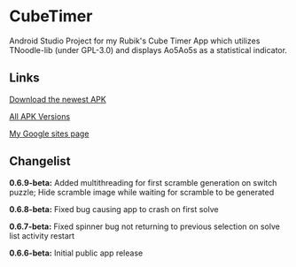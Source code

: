 # CubeTimer
Android Studio Project for my Rubik's Cube Timer App which utilizes TNoodle-lib (under GPL-3.0) and displays Ao5Ao5s as a statistical indicator. 

## Links
[Download the newest APK](https://github.com/ktprograms/CubeTimer/blob/master/app/release/CubeTimer0.6.9beta.apk)

[All APK Versions](https://github.com/ktprograms/CubeTimer/blob/master/app/release)

[My Google sites page](http://sites.google.com/view/ktcubertimer/home)

## Changelist
**0.6.9-beta:** Added multithreading for first scramble generation on switch puzzle; Hide scramble image while waiting for scramble to be generated

**0.6.8-beta:** Fixed bug causing app to crash on first solve

**0.6.7-beta:** Fixed spinner bug not returning to previous selection on solve list activity restart

**0.6.6-beta:** Initial public app release
